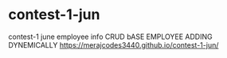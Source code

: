 # contest-1-jun
contest-1 june employee info
CRUD bASE EMPLOYEE ADDING DYNEMICALLY
https://merajcodes3440.github.io/contest-1-jun/
